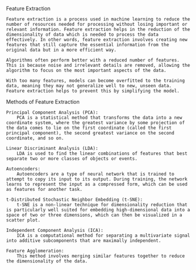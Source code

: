 Feature Extraction

    Feature extraction is a process used in machine learning to reduce the number of resources needed for processing without losing important or relevant information. Feature extraction helps in the reduction of the dimensionality of data which is needed to process the data effectively. In other words, feature extraction involves creating new features that still capture the essential information from the original data but in a more efficient way.

    Algorithms often perform better with a reduced number of features. This is because noise and irrelevant details are removed, allowing the algorithm to focus on the most important aspects of the data.

    With too many features, models can become overfitted to the training data, meaning they may not generalize well to new, unseen data. Feature extraction helps to prevent this by simplifying the model.

Methods of Feature Extraction

    Principal Component Analysis (PCA):
        PCA is a statistical method that transforms the data into a new coordinate system, where the greatest variance by some projection of the data comes to lie on the first coordinate (called the first principal component), the second greatest variance on the second coordinate, and so on.

    Linear Discriminant Analysis (LDA): 
        LDA is used to find the linear combinations of features that best separate two or more classes of objects or events.

    Autoencoders:
        Autoencoders are a type of neural network that is trained to attempt to copy its input to its output. During training, the network learns to represent the input as a compressed form, which can be used as features for another task.

    t-Distributed Stochastic Neighbor Embedding (t-SNE):
        t-SNE is a non-linear technique for dimensionality reduction that is particularly well suited for embedding high-dimensional data into a space of two or three dimensions, which can then be visualized in a scatter plot.

    Independent Component Analysis (ICA): 
        ICA is a computational method for separating a multivariate signal into additive subcomponents that are maximally independent.
    
    Feature Agglomeration: 
        This method involves merging similar features together to reduce the dimensionality of the data.
